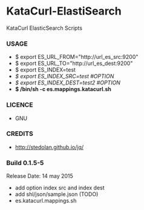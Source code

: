 # KataCurl-ElastiSearch
KataCurl ElasticSearch Scripts

### USAGE ###
-  $ export ES_URL_FROM="http://url_es_src:9200"
-  $ export ES_URL_TO="http://url_es_dest:9200"
-  $ export ES_INDEX=test
-  *$ export ES_INDEX_SRC=test   #OPTION*
-  *$ export ES_INDEX_DEST=test2 #OPTION*
-  **$ /bin/sh -c es.mappings.katacurl.sh**

### LICENCE ###
* GNU

### CREDITS ###
* http://stedolan.github.io/jq/

### Build 0.1.5-5 ###
Release Date: 14 may 2015

* add option index src and index dest
* add shl/json/sample.json (TODO)
* es.katacurl.mappings.sh

